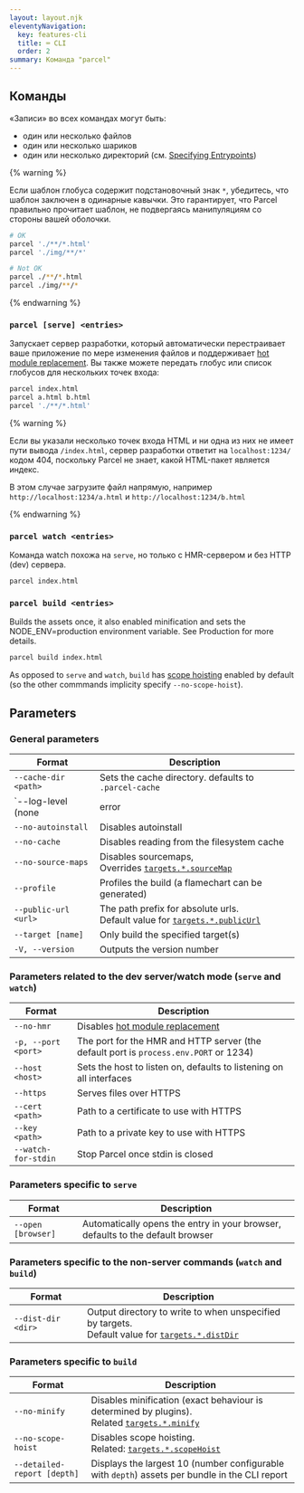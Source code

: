 ```yaml
---
layout: layout.njk
eleventyNavigation:
  key: features-cli
  title: ⌨️ CLI
  order: 2
summary: Команда "parcel" 
---
```


## Команды

«Записи» во всех командах могут быть:

- один или несколько файлов
- один или несколько шариков
- один или несколько директорий (см. [Specifying Entrypoints](/getting-started/configuration/#specifying-entrypoints))

{% warning %}

Если шаблон глобуса содержит подстановочный знак `*`, убедитесь, что шаблон заключен в одинарные кавычки. Это гарантирует, что Parcel правильно прочитает шаблон, не подвергаясь манипуляциям со стороны вашей оболочки.

```bash
# OK
parcel './**/*.html'
parcel './img/**/*'

# Not OK
parcel ./**/*.html
parcel ./img/**/*
```

{% endwarning %}

### `parcel [serve] <entries>`

Запускает сервер разработки, который автоматически перестраивает ваше приложение по мере изменения файлов и поддерживает [hot module replacement](/features/hmr/).
Вы также можете передать глобус или список глобусов для нескольких точек входа:

```bash
parcel index.html
parcel a.html b.html
parcel './**/*.html'
```

{% warning %}

Если вы указали несколько точек входа HTML и ни одна из них не имеет пути вывода `/index.html`, сервер разработки ответит на `localhost:1234/` кодом 404, поскольку Parcel не знает, какой HTML-пакет является индекс.

В этом случае загрузите файл напрямую, например `http://localhost:1234/a.html` и `http://localhost:1234/b.html`

{% endwarning %}

### `parcel watch <entries>`

Команда watch похожа на `serve`, но только с HMR-сервером и без HTTP (dev) сервера.

```bash
parcel index.html
```

### `parcel build <entries>`

Builds the assets once, it also enabled minification and sets the NODE_ENV=production environment variable. See Production for more details.

```bash
parcel build index.html
```

As opposed to `serve` and `watch`, `build` has [scope hoisting](/features/scope-hoisting) enabled by default (so the other commmands implicity specify `--no-scope-hoist`).

## Parameters

### General parameters

| Format                                       | Description                                                                                                             |
| -------------------------------------------- | ----------------------------------------------------------------------------------------------------------------------- |
| `--cache-dir <path>`                         | Sets the cache directory. defaults to `.parcel-cache`                                                                   |
| `--log-level (none|error|warn|info|verbose)` | Sets the log level                                                                                                      |
| `--no-autoinstall`                           | Disables autoinstall                                                                                                    |
| `--no-cache`                                 | Disables reading from the filesystem cache                                                                              |
| `--no-source-maps`                           | Disables sourcemaps, <br> Overrides [`targets.*.sourceMap`](/configuration/package-json/#sourcemap)                     |
| `--profile`                                  | Profiles the build (a flamechart can be generated)                                                                      |
| `--public-url <url>`                         | The path prefix for absolute urls. <br> Default value for [`targets.*.publicUrl`](/configuration/package-json/#targets) |
| `--target [name]`                            | Only build the specified target(s)                                                                                      |
| `-V, --version`                              | Outputs the version number                                                                                              |

### Parameters related to the dev server/watch mode (`serve` and `watch`)

| Format              | Description                                                                           |
| ------------------- | ------------------------------------------------------------------------------------- |
| `--no-hmr`          | Disables [hot module replacement](/features/hmr)                                      |
| `-p, --port <port>` | The port for the HMR and HTTP server (the default port is `process.env.PORT` or 1234) |
| `--host <host>`     | Sets the host to listen on, defaults to listening on all interfaces                   |
| `--https`           | Serves files over HTTPS                                                               |
| `--cert <path>`     | Path to a certificate to use with HTTPS                                               |
| `--key <path>`      | Path to a private key to use with HTTPS                                               |
| `--watch-for-stdin` | Stop Parcel once stdin is closed                                                      |

### Parameters specific to `serve`

| Format             | Description                                                                    |
| ------------------ | ------------------------------------------------------------------------------ |
| `--open [browser]` | Automatically opens the entry in your browser, defaults to the default browser |

### Parameters specific to the non-server commands (`watch` and `build`)

| Format             | Description                                                                                                                                  |
| ------------------ | -------------------------------------------------------------------------------------------------------------------------------------------- |
| `--dist-dir <dir>` | Output directory to write to when unspecified by targets. <br> Default value for [`targets.*.distDir`](/configuration/package-json/#targets) |

### Parameters specific to `build`

| Format                      | Description                                                                                                                               |
| --------------------------- | ----------------------------------------------------------------------------------------------------------------------------------------- |
| `--no-minify`               | Disables minification (exact behaviour is determined by plugins). <br> Related [`targets.*.minify`](/configuration/package-json/#targets) |
| `--no-scope-hoist`          | Disables scope hoisting. <br> Related: [`targets.*.scopeHoist`](/configuration/package-json/#targets)                                     |
| `--detailed-report [depth]` | Displays the largest 10 (number configurable with `depth`) assets per bundle in the CLI report                                            |

